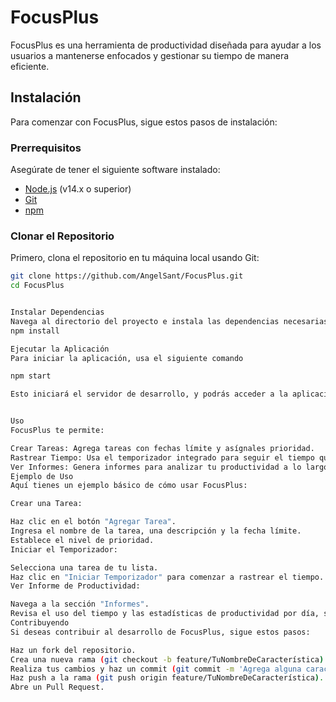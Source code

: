 # FocusPlus

FocusPlus es una herramienta de productividad diseñada para ayudar a los usuarios a mantenerse enfocados y gestionar su tiempo de manera eficiente.

## Instalación

Para comenzar con FocusPlus, sigue estos pasos de instalación:

### Prerrequisitos

Asegúrate de tener el siguiente software instalado:

- [Node.js](https://nodejs.org/) (v14.x o superior)
- [Git](https://git-scm.com/)
- [npm](https://www.npmjs.com/)

### Clonar el Repositorio

Primero, clona el repositorio en tu máquina local usando Git:

```bash
git clone https://github.com/AngelSant/FocusPlus.git
cd FocusPlus


Instalar Dependencias
Navega al directorio del proyecto e instala las dependencias necesarias:
npm install

Ejecutar la Aplicación
Para iniciar la aplicación, usa el siguiente comando

npm start

Esto iniciará el servidor de desarrollo, y podrás acceder a la aplicación en tu navegador web en http://localhost:3000.


Uso
FocusPlus te permite:

Crear Tareas: Agrega tareas con fechas límite y asígnales prioridad.
Rastrear Tiempo: Usa el temporizador integrado para seguir el tiempo que dedicas a cada tarea.
Ver Informes: Genera informes para analizar tu productividad a lo largo del tiempo.
Ejemplo de Uso
Aquí tienes un ejemplo básico de cómo usar FocusPlus:

Crear una Tarea:

Haz clic en el botón "Agregar Tarea".
Ingresa el nombre de la tarea, una descripción y la fecha límite.
Establece el nivel de prioridad.
Iniciar el Temporizador:

Selecciona una tarea de tu lista.
Haz clic en "Iniciar Temporizador" para comenzar a rastrear el tiempo.
Ver Informe de Productividad:

Navega a la sección "Informes".
Revisa el uso del tiempo y las estadísticas de productividad por día, semana o mes.
Contribuyendo
Si deseas contribuir al desarrollo de FocusPlus, sigue estos pasos:

Haz un fork del repositorio.
Crea una nueva rama (git checkout -b feature/TuNombreDeCaracterística).
Realiza tus cambios y haz un commit (git commit -m 'Agrega alguna característica').
Haz push a la rama (git push origin feature/TuNombreDeCaracterística).
Abre un Pull Request.
